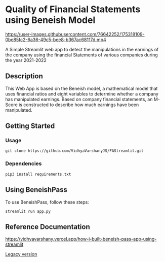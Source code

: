 # Quality of Financial Statements using Beneish Model

https://user-images.githubusercontent.com/76642252/175318109-0be85fc2-6a36-49c5-bee8-b367ac68117d.mp4


A Simple Streamlit web app to detect the manipulations in the earnings of the company using the financial Statements of various companies during the year 2021-2022

## Description

This Web App is based on the Beneish model, a mathematical model that uses financial ratios and eight variables to determine whether a company has manipulated earnings. Based on company financial statements, an M-Score is constructed to describe how much earnings have been manipulated.

## Getting Started

### Usage
```
git clone https://github.com/VidhyaVarshanyJS/FAStreamlit.git
```
### Dependencies
```
pip3 install requirements.txt
```
## Using BeneishPass

To use BeneishPass, follow these steps:

```
streamlit run app.py
```

## Reference Documentation

https://vidhyavarshany.vercel.app/how-i-built-beneish-pass-app-using-streamlit

[Legacy version](https://vidhyavarshanyjs-beneish-pass.streamlit.app/)
